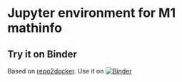 # Jupyter environment for M1 mathinfo

## Try it on Binder

Based on [repo2docker](https://repo2docker.readthedocs.io/en/latest/usage.html).
Use it on [![Binder](https://mybinder.org/badge_logo.svg)](https://mybinder.org/v2/gh/mastermic/docker-m1mathinfo)
